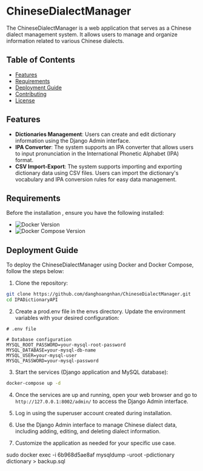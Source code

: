 
# ChineseDialectManager

The ChineseDialectManager is a web application that serves as a Chinese dialect management system. It allows users to manage and organize information related to various Chinese dialects.

## Table of Contents

- [Features](#features)
- [Requirements](#requirements)
- [Deployment Guide](#deployment-guide)
- [Contributing](#contributing)
- [License](#license)


## Features


- **Dictionaries  Management**: Users can create and edit dictionary information using the Django Admin interface.
- **IPA Converter**: The system supports an IPA converter that allows users to input pronunciation in the International Phonetic Alphabet (IPA) format.
- **CSV Import-Export**: The system supports importing and exporting dictionary data using CSV files. Users can import the dictionary's vocabulary and IPA conversion rules for easy data management.
## Requirements

Before the installation , ensure you have the following installed:

- ![Docker Version](https://img.shields.io/badge/Docker-20.10.21-blue.svg) 
- ![Docker Compose Version](https://img.shields.io/badge/Docker%20Compose-1.25.0-blue.svg)

## Deployment Guide

To deploy the ChineseDialectManager using Docker and Docker Compose, follow the steps below:

1. Clone the repository:

```bash
git clone https://github.com/danghoangnhan/ChineseDialectManager.git
cd IPADictionaryAPI
```

2. Create a prod.env file in the envs directory. Update the environment variables with your desired configuration:

```plaintext
# .env file

# Database configuration
MYSQL_ROOT_PASSWORD=your-mysql-root-password
MYSQL_DATABASE=your-mysql-db-name
MYSQL_USER=your-mysql-user
MYSQL_PASSWORD=your-mysql-password
```

3. Start the services (Django application and MySQL database):

```bash
docker-compose up -d
```

4. Once the services are up and running, open your web browser and go to `http://127.0.0.1:8002/admin/` to access the Django Admin interface.

4. Log in using the superuser account created during installation.

5. Use the Django Admin interface to manage Chinese dialect data, including adding, editing, and deleting dialect information.

6. Customize the application as needed for your specific use case.

 sudo docker exec -i 6b968d5ae8af mysqldump -uroot -pdictionary dictionary > backup.sql
